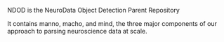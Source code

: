 NDOD is the NeuroData Object Detection Parent Repository
 
It contains manno, macho, and mind, the three major components of our approach to parsing neuroscience data at scale.